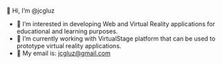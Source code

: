 👋 Hi, I’m @jcgluz

- 👀 I’m interested in developing Web and Virtual Reality applications for educational and learning purposes.
- 🌱 I’m currently working with VirtualStage platform that can be used to prototype virtual reality applications.
- 💞️ My email is: jcgluz@gmail.com

<!---
jcgluz/jcgluz is a ✨ special ✨ repository because its `README.md` (this file) appears on your GitHub profile.
You can click the Preview link to take a look at your changes.
--->
